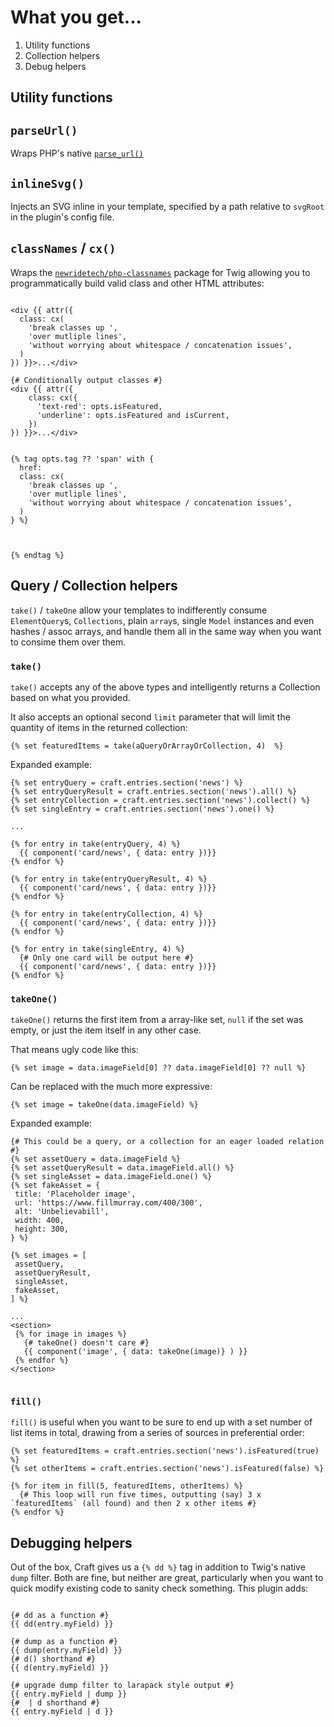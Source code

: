 # What you get...

1. Utility functions
2. Collection helpers
3. Debug helpers

## Utility functions

## `parseUrl()`

Wraps PHP's native [`parse_url()`](https://www.php.net/manual/en/function.parse-url.php)

## `inlineSvg()`

Injects an SVG inline in your template, specified by a path relative to `svgRoot` in the plugin's config file.

## `classNames` / `cx()`

Wraps the [`newridetech/php-classnames`](https://github.com/newridetech/php-classnames/) package for Twig allowing you to programmatically build valid class and other HTML attributes:

```twig

<div {{ attr({
  class: cx(
    'break classes up ',
    'over mutliple lines',
    'without worrying about whitespace / concatenation issues',
  )
}) }}>...</div>

{# Conditionally output classes #}
<div {{ attr({
    class: cx({
      'text-red': opts.isFeatured,
      'underline': opts.isFeatured and isCurrent,
    })
}) }}>...</div>

  
{% tag opts.tag ?? 'span' with {
  href: 
  class: cx(
    'break classes up ',
    'over mutliple lines',
    'without worrying about whitespace / concatenation issues',
  )
} %}



{% endtag %}
```


## Query / Collection helpers

`take()` / `takeOne` allow your templates to indifferently consume `ElementQuery`s, `Collections`, plain `array`s, single `Model` instances and even hashes / assoc arrays, and handle them all in the same way when you want to consime them over them.


### `take()`

`take()` accepts any of the above types and intelligently returns a Collection based on what you provided.

It also accepts an optional second `limit` parameter that will limit the quantity of items in the returned collection:

```twig
{% set featuredItems = take(aQueryOrArrayOrCollection, 4)  %}
```


Expanded example:
```twig
{% set entryQuery = craft.entries.section('news') %}
{% set entryQueryResult = craft.entries.section('news').all() %}
{% set entryCollection = craft.entries.section('news').collect() %}
{% set singleEntry = craft.entries.section('news').one() %}

...

{% for entry in take(entryQuery, 4) %}
  {{ component('card/news', { data: entry })}}
{% endfor %}

{% for entry in take(entryQueryResult, 4) %}
  {{ component('card/news', { data: entry })}}
{% endfor %}

{% for entry in take(entryCollection, 4) %}
  {{ component('card/news', { data: entry })}}
{% endfor %}

{% for entry in take(singleEntry, 4) %}
  {# Only one card will be output here #}
  {{ component('card/news', { data: entry })}}
{% endfor %}

```

### `takeOne()`

`takeOne()` returns the first item from a array-like set, `null` if the set was empty, or just the item itself in any other case.


That means ugly code like this:

```twig
{% set image = data.imageField[0] ?? data.imageField[0] ?? null %}
```

Can be replaced with the much more expressive:

```twig
{% set image = takeOne(data.imageField) %}
```

Expanded example:

 ```twig
{# This could be a query, or a collection for an eager loaded relation #}
{% set assetQuery = data.imageField %}
{% set assetQueryResult = data.imageField.all() %}
{% set singleAsset = data.imageField.one() %}
{% set fakeAsset = {
  title: 'Placeholder image',
  url: 'https://www.fillmurray.com/400/300',
  alt: 'Unbelievabill',
  width: 400,
  height: 300,
} %}

{% set images = [
  assetQuery,
  assetQueryResult,
  singleAsset,
  fakeAsset,
] %}

...
<section>
  {% for image in images %}
    {# takeOne() doesn't care #}
    {{ component('image', { data: takeOne(image)} ) }}
  {% endfor %}
</section>


```

### `fill()`

`fill()` is useful when you want to be sure to end up with a set number of list items in total, drawing from a series of sources in preferential order:

```
{% set featuredItems = craft.entries.section('news').isFeatured(true) %}
{% set otherItems = craft.entries.section('news').isFeatured(false) %}

{% for item in fill(5, featuredItems, otherItems) %}
  {# This loop will run five times, outputting (say) 3 x `featuredItems` (all found) and then 2 x other items #}
{% endfor %}
```



## Debugging helpers

Out of the box, Craft gives us a `{% dd %}` tag in addition to Twig's native `dump` filter. Both are fine, but neither are great, particularly when you want to quick modify existing code to sanity check something. This plugin adds:

```twig

{# dd as a function #}
{{ dd(entry.myField) }}

{# dump as a function #}
{{ dump(entry.myField) }}
{# d() shorthand #}
{{ d(entry.myField) }}

{# upgrade dump filter to larapack style output #}
{{ entry.myField | dump }}
{#  | d shorthand #}
{{ entry.myField | d }}
```
